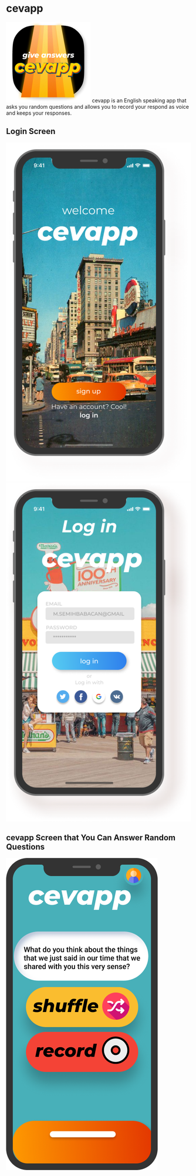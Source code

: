 # cevapp 
![logo](github_images/logo.png)
cevapp is an English speaking app that asks you random questions and allows you to record your respond as voice and keeps your responses.
## Login Screen
![signup](github_images/cevapp_1.png)
![signin](github_images/cevapp_2.png)
## cevapp Screen that You Can Answer Random Questions 
![cevapp-questions](github_images/cevapp_3.png)
